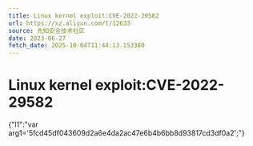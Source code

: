 ```yaml
---
title: Linux kernel exploit:CVE-2022-29582
url: https://xz.aliyun.com/t/12633
source: 先知安全技术社区
date: 2023-06-27
fetch_date: 2025-10-04T11:44:13.153380
---
```


# Linux kernel exploit:CVE-2022-29582

{"l1":"var arg1='5fcd45df043609d2a6e4da2ac47e6b4b6bb8d93817cd3df0a2';"}